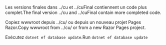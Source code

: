 <span data-ttu-id="e650f-101">Les versions finales dans ../cu et ../cuFinal contiennent un code plus complet.</span><span class="sxs-lookup"><span data-stu-id="e650f-101">The final version ../cu and ../cuFinal contain more completed code.</span></span>

<span data-ttu-id="e650f-102">Copiez wwwroot depuis ../cu/ ou depuis un nouveau projet Pages Razor.</span><span class="sxs-lookup"><span data-stu-id="e650f-102">Copy wwwroot from ../cu/ or from a new Razor Pages project.</span></span>

<span data-ttu-id="e650f-103">Exécutez `dotnet ef database update`.</span><span class="sxs-lookup"><span data-stu-id="e650f-103">Run `dotnet ef database update`</span></span>
